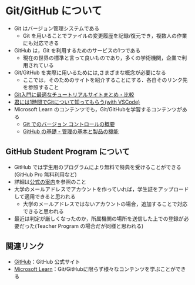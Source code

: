 # Git/GitHub について

- Git はバージョン管理システムである
  - Git を用いることでファイルの変更履歴を記録/復元でき，複数人の作業にも対応できる
- GitHub は，Git を利用するためのサービスの1つである
  - 現在の世界の標準と言って良いものであり，多くの学術機関，企業で利用されている
- Git/GitHub を実際に用いるためには,さまざまな概念が必要になる
  - ここでは，そのためのサイトを紹介することにする．各自そのリンク先を参照すること
- [Git入門に最適なチュートリアルサイトまとめ・比較](https://i-am.jp/job-type/system-engineer/1748)
- [君には1時間でGitについて知ってもらう(with VSCode)](https://qiita.com/jesus_isao/items/63557eba36819faa4ad9)
- Microsoft Learn のコンテンツでも，Git/GitHubを学習するコンテンツがある
  - [Git でのバージョン コントロールの概要](https://learn.microsoft.com/ja-jp/training/paths/intro-to-vc-git/)
  - [GitHub の基礎 - 管理の基本と製品の機能](https://learn.microsoft.com/ja-jp/training/paths/github-administration-products/)

## GitHub Student Program について

- GitHub では学生用のプログラムにより無料で特典を受けることができる(GitHub Pro 無料利用など)
- 詳細は[公式の案内](https://docs.github.com/ja/education/explore-the-benefits-of-teaching-and-learning-with-github-education/use-github-for-your-schoolwork/apply-for-a-student-developer-pack)を参照のこと
- 大学のメールアドレスでアカウントを作っていれば，学生証をアップロードして適用できると思われる
  - 大学のメールアドレスではないアカウントの場合，追加することで対応できると思われる
- 最近は判定が厳しくなったのか，所属機関の場所を送信した上での登録が必要だった(Teacher Program の場合だが同様と思われる)

## 関連リンク

- [GitHub](https://github.com)：GitHub 公式サイト
- [Microsoft Learn](https://learn.microsoft.com/ja-jp/)：Git/GitHubに限らず様々なコンテンツを学ぶことができる
